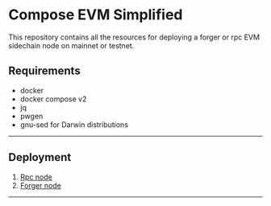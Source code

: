 # Compose EVM Simplified

This repository contains all the resources for deploying a forger or rpc EVM sidechain node on mainnet or testnet.

## Requirements

* docker
* docker compose v2
* jq
* pwgen
* gnu-sed for Darwin distributions

---

## Deployment

1. [Rpc node](./docs/RPC.md)
2. [Forger node](./docs/FORGER.md)

---




